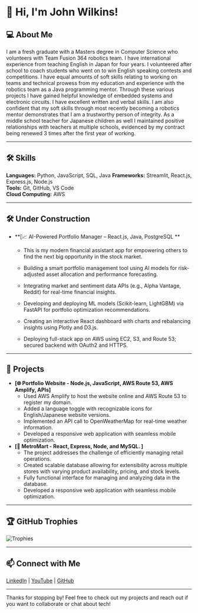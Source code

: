 # 👋 Hi, I'm John Wilkins!

## 💻 About Me
I am a fresh graduate with a Masters degree in Computer Science who volunteers with Team Fusion 364 robotics team. I have international experience from teaching English in Japan for four years. I volunteered after school to coach students who went on to win English speaking contests and competitions. I have equal amounts of soft skills relating to working on teams and technical prowess from my education and experience with the robotics team as a Java programming mentor.
Through these various projects I have gained helpful knowledge of embedded systems and electronic circuits. I have excellent written and verbal skills.
I am also confident that my soft skills through most recently becoming a robotics mentor demonstrates that I am a trustworthy person of integrity. As a middle school teacher for Japanese children as well I maintained positive relationships with teachers at multiple schools, evidenced by my contract being renewed 3 times after the first year of working. 


---

## 🛠️ Skills
**Languages:** Python, JavaScript, SQL, Java
**Frameworks:** Streamlit, React.js, Express.js, Node.js  
**Tools:** Git, GitHub, VS Code  
**Cloud Computing:** AWS

---

## 🛠️ Under Construction

- **[📈 AI-Powered Portfolio Manager – React.js, Java, PostgreSQL **
  - This is my modern financial assistant app for empowering others to find the next big opportunity in the stock market.
     
  - Building a smart portfolio management tool using AI models for risk-adjusted asset allocation and performance forecasting.

  - Integrating market and sentiment data APIs (e.g., Alpha Vantage, Reddit) for real-time financial insights.

  - Developing and deploying ML models (Scikit-learn, LightGBM) via FastAPI for portfolio optimization recommendations.

  - Creating an interactive React dashboard with charts and rebalancing insights using Plotly and D3.js.

  - Deploying full-stack app on AWS using EC2, S3, and Route 53; secured backend with OAuth2 and HTTPS.

---
## 🚀 Projects


- **[🌐 Portfolio Website - Node.js, JavaScript, AWS Route 53, AWS Amplify, APIs]**  
  - Used AWS Amplify to host the website online and AWS Route 53 to register my domain.  
  - Added a language toggle with recognizable icons for English/Japanese website versions.  
  - Implemented an API call to OpenWeatherMap for real-time weather information.  
  - Developed a responsive web application with seamless mobile optimization.
- **[🏪 MetroMart - React, Express, Node, and MySQL. ]**
  - The project addresses the challenge of efficiently managing retail operations.
  - Created scalable database allowing for extensibility across multiple stores with varying product availability, pricing, and stock levels.
  - Fully functional interface for managing and analyzing data in the database. 
  - Developed a responsive web application with seamless mobile optimization.

---

## 🏆 GitHub Trophies
![Trophies](https://github-profile-trophy.vercel.app/?username=wilkinsjohnstanley&theme=radical)

---

## 📫 Connect with Me
[LinkedIn](https://www.linkedin.com/in/wilkinsjohnstanley) | [YouTube](https://youtube.com/@John-Wilkins) | [GitHub](https://github.com/wilkinsjohnstanley)

---

Thanks for stopping by! Feel free to check out my projects and reach out if you want to collaborate or chat about tech!

